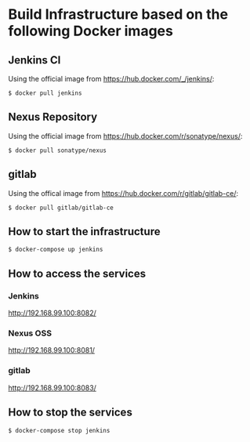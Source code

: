 # Build Infrastructure based on the following Docker images

## Jenkins CI
Using the official image from https://hub.docker.com/_/jenkins/:

    $ docker pull jenkins

## Nexus Repository
Using the official image from https://hub.docker.com/r/sonatype/nexus/:

    $ docker pull sonatype/nexus

## gitlab
Using the offical image from https://hub.docker.com/r/gitlab/gitlab-ce/:

    $ docker pull gitlab/gitlab-ce

## How to start the infrastructure

    $ docker-compose up jenkins

## How to access the services

### Jenkins
http://192.168.99.100:8082/

### Nexus OSS
http://192.168.99.100:8081/

### gitlab
http://192.168.99.100:8083/

## How to stop the services

    $ docker-compose stop jenkins
    
